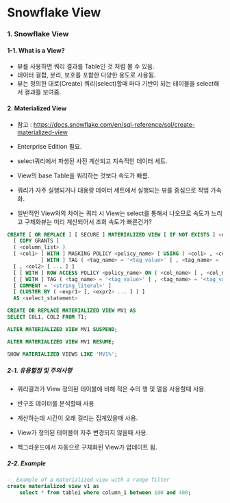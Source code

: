 # Snowflake View

### 1. Snowflake View

#### 1-1. What is a View?

- 뷰를 사용하면 쿼리 결과를 Table인 것 처럼 볼 수 있음.
- 데이터 결합, 분리, 보호를 포함한 다양한 용도로 사용됨.
- 뷰는 정의한 대로(Create) 쿼리(select)할때 마다 기반이 되는 테이블을 select해서 결과를 보여줌.

#### 2. Materialized View

- 참고 : https://docs.snowflake.com/en/sql-reference/sql/create-materialized-view

- Enterprise Edition 필요.
- select쿼리에서 파생된 사전 계산되고 지속적인 데이터 세트.
- View의 base Table을 쿼리하는 것보다 속도가 빠름. 
- 쿼리가 자주 실행되거나 대용량 데이터 세트에서 실행되는 뷰를 중심으로 작업 가속화. 
- 일반적인 View와의 차이는 쿼리 시 View는 select를 통해서 나오므로 속도가 느리고 구체화뷰는 미리 계산되어서 조회 속도가 빠른건가?

```sql
CREATE [ OR REPLACE ] [ SECURE ] MATERIALIZED VIEW [ IF NOT EXISTS ] <name>
  [ COPY GRANTS ]
  ( <column_list> )
  [ <col1> [ WITH ] MASKING POLICY <policy_name> [ USING ( <col1> , <cond_col1> , ... ) ]
           [ WITH ] TAG ( <tag_name> = '<tag_value>' [ , <tag_name> = '<tag_value>' , ... ] ) ]
  [ , <col2> [ ... ] ]
  [ [ WITH ] ROW ACCESS POLICY <policy_name> ON ( <col_name> [ , <col_name> ... ] ) ]
  [ [ WITH ] TAG ( <tag_name> = '<tag_value>' [ , <tag_name> = '<tag_value>' , ... ] ) ]
  [ COMMENT = '<string_literal>' ]
  [ CLUSTER BY ( <expr1> [, <expr2> ... ] ) ]
  AS <select_statement>
```

```sql
CREATE OR REPLACE MATERIALIZED VIEW MV1 AS
SELECT COL1, COL2 FROM T1;

ALTER MATERIALIZED VIEW MV1 SUSPEND;

ALTER MATERIALIZED VIEW MV1 RESUME;

SHOW MATERIALIZED VIEWS LIKE 'MV1%';
```

##### 2-1. 유용할점 및 주의사항

- 쿼리결과가 View 정의된 테이블에 비해 적은 수의 행 및 열을 사용할때 사용.
- 반구조 데이터를 분석할때 사용
- 계산하는데 시간이 오래 걸리는 집계있을때 사용.
- View가 정의된 테이블이 자주 변경되지 않을때 사용.

- 백그라운드에서 자동으로 구체화된 View가 업데이트 됨.

##### 2-2. Example

```sql
-- Example of a materialized view with a range filter
create materialized view v1 as
    select * from table1 where column_1 between 100 and 400;
```

